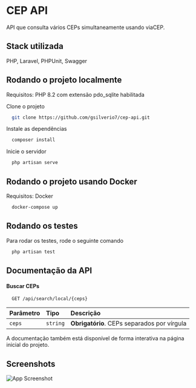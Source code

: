 
# CEP API

API que consulta vários CEPs simultaneamente usando viaCEP.

## Stack utilizada

PHP, Laravel, PHPUnit, Swagger



## Rodando o projeto localmente

Requisitos: PHP 8.2 com extensão pdo_sqlite habilitada

Clone o projeto

```bash
  git clone https://github.com/gsilverio7/cep-api.git
```

Instale as dependências

```bash
  composer install
```

Inicie o servidor

```bash
  php artisan serve
```


## Rodando o projeto usando Docker

Requisitos: Docker 

```bash
  docker-compose up
```


## Rodando os testes

Para rodar os testes, rode o seguinte comando

```bash
  php artisan test
```


## Documentação da API

#### Buscar CEPs

```http
  GET /api/search/local/{ceps}
```

| Parâmetro   | Tipo       | Descrição                           |
| :---------- | :--------- | :---------------------------------- |
| `ceps` | `string` | **Obrigatório**. CEPs separados por vírgula |

A documentação também está disponível de forma interativa na página inicial do projeto. 


## Screenshots

![App Screenshot](https://via.placeholder.com/468x300?text=App+Screenshot+Here)

